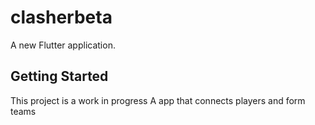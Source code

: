 # clasherbeta

A new Flutter application.

## Getting Started

This project is a work in progress
A app that connects players and form teams
